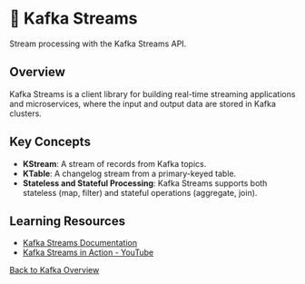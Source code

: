 # 🚀 Kafka Streams

Stream processing with the Kafka Streams API.

## Overview
Kafka Streams is a client library for building real-time streaming applications and microservices, where the input and output data are stored in Kafka clusters.

## Key Concepts
- **KStream**: A stream of records from Kafka topics.
- **KTable**: A changelog stream from a primary-keyed table.
- **Stateless and Stateful Processing**: Kafka Streams supports both stateless (map, filter) and stateful operations (aggregate, join).

## Learning Resources
- [Kafka Streams Documentation](https://kafka.apache.org/documentation/streams/)
- [Kafka Streams in Action - YouTube](https://www.youtube.com/watch?v=VV5AVUMeKXI)

[Back to Kafka Overview](README.md#kafka)
